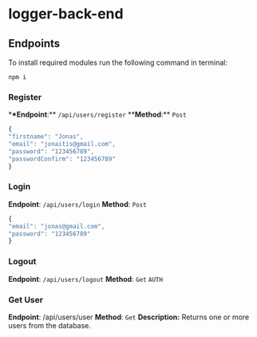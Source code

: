 # logger-back-end

## Endpoints

To install required modules run the following command in terminal:

`npm i`

### Register

\***\*Endpoint**:** `/api/users/register`
\*\***Method**:** `Post`

```js
{
"firstname": "Jonas",
"email": "jonaitis@gmail.com",
"password": "123456789",
"passwordConfirm": "123456789"
}
```

### Login

**Endpoint**: `/api/users/login`
**Method**: `Post`

```js
{
"email": "jonas@gmail.com",
"password": "123456789"
}
```

### Logout

**Endpoint**: `/api/users/logout`
**Method**: `Get` `AUTH`

### Get User

**Endpoint**: /api/users/user
**Method**: `Get`
**Description:** Returns one or more users from the database.
